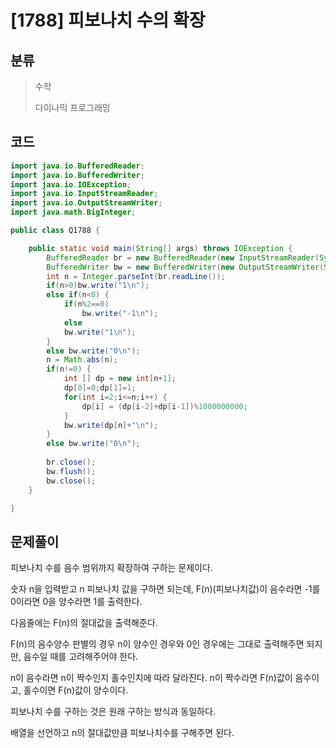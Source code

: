 # [1788] 피보나치 수의 확장

## 분류
> 수학 
>
> 다이나믹 프로그래밍

## 코드
```java
import java.io.BufferedReader;
import java.io.BufferedWriter;
import java.io.IOException;
import java.io.InputStreamReader;
import java.io.OutputStreamWriter;
import java.math.BigInteger;

public class Q1788 {

	public static void main(String[] args) throws IOException {
		BufferedReader br = new BufferedReader(new InputStreamReader(System.in));
		BufferedWriter bw = new BufferedWriter(new OutputStreamWriter(System.out));
		int n = Integer.parseInt(br.readLine());
		if(n>0)bw.write("1\n");
		else if(n<0) {
			if(n%2==0)
				bw.write("-1\n");
			else
			bw.write("1\n");
		}
		else bw.write("0\n");
		n = Math.abs(n);
		if(n!=0) {
			int [] dp = new int[n+1];
			dp[0]=0;dp[1]=1;
			for(int i=2;i<=n;i++) {
				dp[i] = (dp[i-2]+dp[i-1])%1000000000;
			}
			bw.write(dp[n]+"\n");
		}
		else bw.write("0\n");
		
		br.close();
		bw.flush();
		bw.close();
	}

}

```

## 문제풀이

피보나치 수를 음수 범위까지 확장하여 구하는 문제이다. 

숫자 n을 입력받고 n 피보나치 값을 구하면 되는데, F(n)(피보나치값)이 음수라면 -1를 0이라면 0을 양수라면 1를 출력한다.

다음줄에는 F(n)의 절대값을 출력해준다. 

F(n)의 음수양수 판별의 경우 n이 양수인 경우와 0인 경우에는 그대로 출력해주면 되지만, 음수일 때를 고려해주어야 한다.

n이 음수라면 n이 짝수인지 홀수인지에 따라 달라진다. n이 짝수라면 F(n)값이 음수이고, 홀수이면 F(n)값이 양수이다.

피보나치 수를 구하는 것은 원래 구하는 방식과 동일하다. 

배열을 선언하고 n의 절대값만큼 피보나치수를 구해주면 된다.


